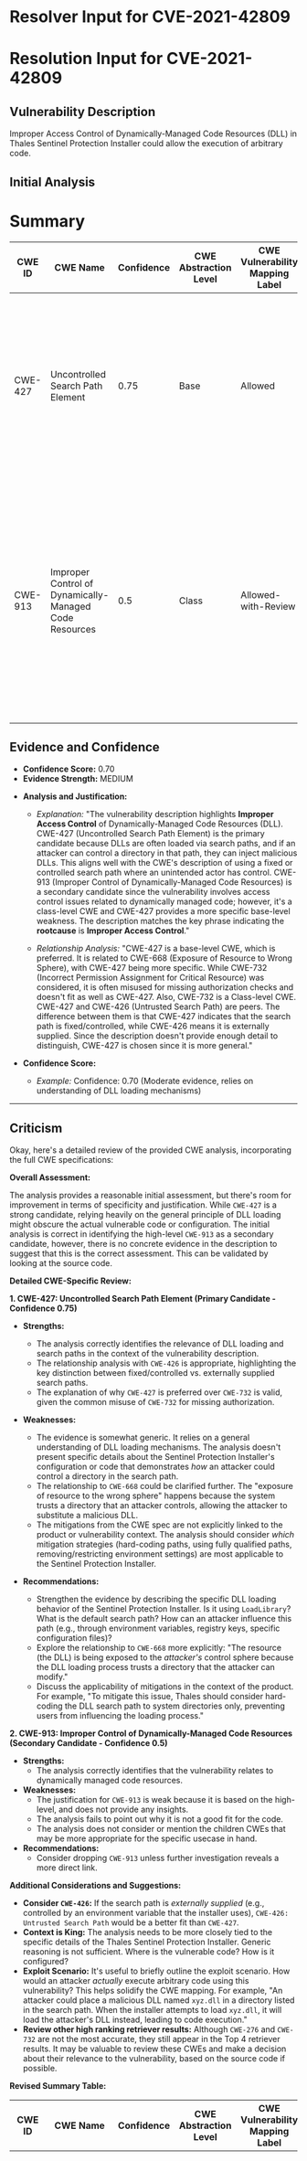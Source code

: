 # Resolver Input for CVE-2021-42809

# Resolution Input for CVE-2021-42809

## Vulnerability Description
Improper Access Control of Dynamically-Managed Code Resources (DLL) in Thales Sentinel Protection Installer could allow the execution of arbitrary code.

## Initial Analysis
# Summary
| CWE ID | CWE Name | Confidence | CWE Abstraction Level | CWE Vulnerability Mapping Label | CWE-Vulnerability Mapping Notes |
|---|---|---|---|---|---|
| CWE-427 | Uncontrolled Search Path Element | 0.75 | Base | Allowed | Primary CWE: The product uses a fixed or controlled search path to find resources, but one or more locations in that path can be under the control of unintended actors. |
| CWE-913 | Improper Control of Dynamically-Managed Code Resources | 0.5 | Class | Allowed-with-Review | Secondary CWE: The product does not properly restrict reading from or writing to dynamically-managed code resources such as variables, objects, classes, attributes, functions, or executable instructions or statements. |

## Evidence and Confidence

*   **Confidence Score:** 0.70
*   **Evidence Strength:** MEDIUM

- **Analysis and Justification:**  
  - *Explanation:* "The vulnerability description highlights **Improper Access Control** of Dynamically-Managed Code Resources (DLL). CWE-427 (Uncontrolled Search Path Element) is the primary candidate because DLLs are often loaded via search paths, and if an attacker can control a directory in that path, they can inject malicious DLLs. This aligns well with the CWE's description of using a fixed or controlled search path where an unintended actor has control. CWE-913 (Improper Control of Dynamically-Managed Code Resources) is a secondary candidate since the vulnerability involves access control issues related to dynamically managed code; however, it's a class-level CWE and CWE-427 provides a more specific base-level weakness. The description matches the key phrase indicating the **rootcause** is **Improper Access Control**."
  
  - *Relationship Analysis:* "CWE-427 is a base-level CWE, which is preferred. It is related to CWE-668 (Exposure of Resource to Wrong Sphere), with CWE-427 being more specific. While CWE-732 (Incorrect Permission Assignment for Critical Resource) was considered, it is often misused for missing authorization checks and doesn't fit as well as CWE-427. Also, CWE-732 is a Class-level CWE. CWE-427 and CWE-426 (Untrusted Search Path) are peers. The difference between them is that CWE-427 indicates that the search path is fixed/controlled, while CWE-426 means it is externally supplied. Since the description doesn't provide enough detail to distinguish, CWE-427 is chosen since it is more general."

- **Confidence Score:**  
  - *Example:* Confidence: 0.70 (Moderate evidence, relies on understanding of DLL loading mechanisms)
---

## Criticism
Okay, here's a detailed review of the provided CWE analysis, incorporating the full CWE specifications:

**Overall Assessment:**

The analysis provides a reasonable initial assessment, but there's room for improvement in terms of specificity and justification. While `CWE-427` is a strong candidate, relying heavily on the general principle of DLL loading might obscure the actual vulnerable code or configuration. The initial analysis is correct in identifying the high-level `CWE-913` as a secondary candidate, however, there is no concrete evidence in the description to suggest that this is the correct assessment. This can be validated by looking at the source code.

**Detailed CWE-Specific Review:**

**1. CWE-427: Uncontrolled Search Path Element (Primary Candidate - Confidence 0.75)**

*   **Strengths:**
    *   The analysis correctly identifies the relevance of DLL loading and search paths in the context of the vulnerability description.
    *   The relationship analysis with `CWE-426` is appropriate, highlighting the key distinction between fixed/controlled vs. externally supplied search paths.
    *   The explanation of why `CWE-427` is preferred over `CWE-732` is valid, given the common misuse of `CWE-732` for missing authorization.
*   **Weaknesses:**
    *   The evidence is somewhat generic. It relies on a general understanding of DLL loading mechanisms. The analysis doesn't present specific details about the Sentinel Protection Installer's configuration or code that demonstrates *how* an attacker could control a directory in the search path.
    *   The relationship to `CWE-668` could be clarified further. The "exposure of resource to the wrong sphere" happens because the system trusts a directory that an attacker controls, allowing the attacker to substitute a malicious DLL.
    *   The mitigations from the CWE spec are not explicitly linked to the product or vulnerability context. The analysis should consider *which* mitigation strategies (hard-coding paths, using fully qualified paths, removing/restricting environment settings) are most applicable to the Sentinel Protection Installer.

*   **Recommendations:**
    *   Strengthen the evidence by describing the specific DLL loading behavior of the Sentinel Protection Installer. Is it using `LoadLibrary`? What is the default search path?  How can an attacker influence this path (e.g., through environment variables, registry keys, specific configuration files)?
    *   Explore the relationship to `CWE-668` more explicitly: "The resource (the DLL) is being exposed to the *attacker's* control sphere because the DLL loading process trusts a directory that the attacker can modify."
    *   Discuss the applicability of mitigations in the context of the product. For example, "To mitigate this issue, Thales should consider hard-coding the DLL search path to system directories only, preventing users from influencing the loading process."

**2. CWE-913: Improper Control of Dynamically-Managed Code Resources (Secondary Candidate - Confidence 0.5)**

*   **Strengths:**
    *   The analysis correctly identifies that the vulnerability relates to dynamically managed code resources.
*   **Weaknesses:**
    *   The justification for `CWE-913` is weak because it is based on the high-level, and does not provide any insights.
    *   The analysis fails to point out why it is not a good fit for the code.
    *   The analysis does not consider or mention the children CWEs that may be more appropriate for the specific usecase in hand.
*   **Recommendations:**
    *   Consider dropping `CWE-913` unless further investigation reveals a more direct link.

**Additional Considerations and Suggestions:**

*   **Consider `CWE-426`:** If the search path is *externally supplied* (e.g., controlled by an environment variable that the installer uses), `CWE-426: Untrusted Search Path` would be a better fit than `CWE-427`.
*   **Context is King:** The analysis needs to be more closely tied to the specific details of the Thales Sentinel Protection Installer.  Generic reasoning is not sufficient.  Where is the vulnerable code? How is it configured?
*   **Exploit Scenario:**  It's useful to briefly outline the exploit scenario. How would an attacker *actually* execute arbitrary code using this vulnerability?  This helps solidify the CWE mapping. For example, "An attacker could place a malicious DLL named `xyz.dll` in a directory listed in the search path. When the installer attempts to load `xyz.dll`, it will load the attacker's DLL instead, leading to code execution."
*   **Review other high ranking retriever results:** Although `CWE-276` and `CWE-732` are not the most accurate, they still appear in the Top 4 retriever results. It may be valuable to review these CWEs and make a decision about their relevance to the vulnerability, based on the source code if possible.

**Revised Summary Table:**

| CWE ID | CWE Name | Confidence | CWE Abstraction Level | CWE Vulnerability Mapping Label | CWE-Vulnerability Mapping Notes |
|---|---|---|---|---|---|
| CWE-427 | Uncontrolled Search Path Element | 0.80 | Base | Allowed | Primary CWE: The product uses a fixed or controlled search path to find resources, but one or more locations in that path can be under the control of unintended actors. *Requires stronger evidence of controlled but vulnerable search path*.  |
| CWE-913 | Improper Control of Dynamically-Managed Code Resources | 0.25 | Class | Allowed-with-Review | Secondary CWE: The product does not properly restrict reading from or writing to dynamically-managed code resources such as variables, objects, classes, attributes, functions, or executable instructions or statements. *Not well justified; consider dropping*.  |

**Conclusion:**

The analysis is a good starting point, but needs more specific evidence and a stronger connection to the details of the Thales Sentinel Protection Installer. The suggestions above will help to improve the accuracy and usefulness of the CWE mapping.

Consider both the direct matches and the relationships between CWEs
when making your final determination.
        